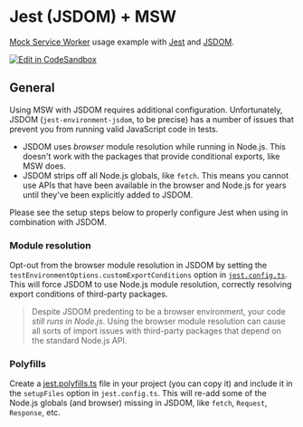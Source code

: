 # Jest (JSDOM) + MSW

[Mock Service Worker](https://github.com/mswjs/msw) usage example with [Jest](https://github.com/jestjs/jest) and [JSDOM](https://github.com/jsdom/jsdom).

[![Edit in CodeSandbox](https://assets.codesandbox.io/github/button-edit-lime.svg)](https://codesandbox.io/p/sandbox/github/mswjs/examples-new/tree/main/examples/with-jest-jsdom)

## General

Using MSW with JSDOM requires additional configuration. Unfortunately, JSDOM (`jest-environment-jsdom`, to be precise) has a number of issues that prevent you from running valid JavaScript code in tests.

- JSDOM uses _browser_ module resolution while running in Node.js. This doesn't work with the packages that provide conditional exports, like MSW does.
- JSDOM strips off all Node.js globals, like `fetch`. This means you cannot use APIs that have been available in the browser and Node.js for years until they've been explicitly added to JSDOM.

Please see the setup steps below to properly configure Jest when using in combination with JSDOM.

### Module resolution

Opt-out from the browser module resolution in JSDOM by setting the `testEnvironmentOptions.customExportConditions` option in [`jest.config.ts`](./jest.config.ts). This will force JSDOM to use Node.js module resolution, correctly resolving export conditions of third-party packages.

> Despite JSDOM predenting to be a browser environment, your code _still runs in Node.js_. Using the browser module resolution can cause all sorts of import issues with third-party packages that depend on the standard Node.js API.

### Polyfills

Create a [jest.polyfills.ts](./jest.polyfills.ts) file in your project (you can copy it) and include it in the `setupFiles` option in `jest.config.ts`. This will re-add some of the Node.js globals (and browser) missing in JSDOM, like `fetch`, `Request`, `Response`, etc.

